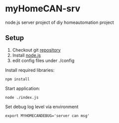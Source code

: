 # myHomeCAN-srv
node.js server project of diy homeautomation project

## Setup

1. Checkout git [repository](https://github.com/gixxerPS/myHomeCAN-srv.git)
2. Install [node.js](https://nodejs.org/)
3. edit config files under ./config

Install required libraries:

    npm install

Start application:

    node ./index.js

Set debug log level via environment

    export MYHOMECANDEBUG='server can msg'